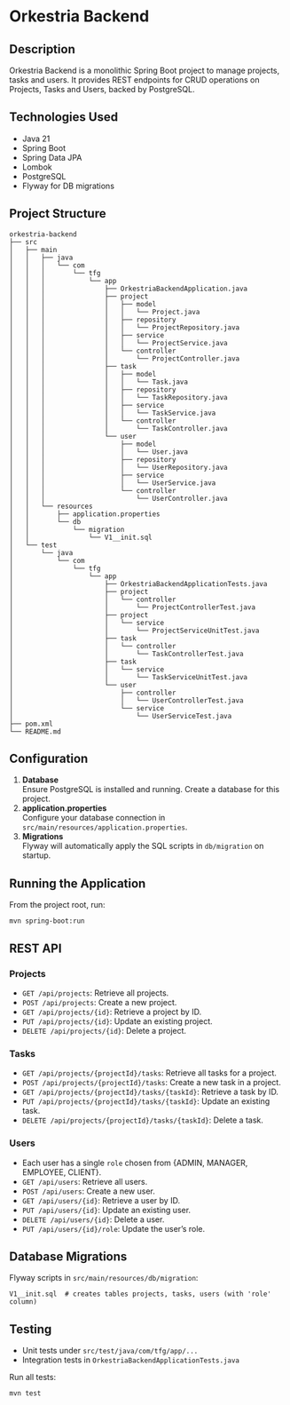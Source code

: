 # Orkestria Backend

## Description
Orkestria Backend is a monolithic Spring Boot project to manage projects, tasks and users. It provides REST endpoints for CRUD operations on Projects, Tasks and Users, backed by PostgreSQL.

## Technologies Used
- Java 21
- Spring Boot
- Spring Data JPA
- Lombok
- PostgreSQL
- Flyway for DB migrations

## Project Structure
```
orkestria-backend
├── src
│   ├── main
│   │   ├── java
│   │   │   └── com
│   │   │       └── tfg
│   │   │           └── app
│   │   │               ├── OrkestriaBackendApplication.java
│   │   │               ├── project
│   │   │               │   ├── model
│   │   │               │   │   └── Project.java
│   │   │               │   ├── repository
│   │   │               │   │   └── ProjectRepository.java
│   │   │               │   ├── service
│   │   │               │   │   └── ProjectService.java
│   │   │               │   └── controller
│   │   │               │       └── ProjectController.java
│   │   │               ├── task
│   │   │               │   ├── model
│   │   │               │   │   └── Task.java
│   │   │               │   ├── repository
│   │   │               │   │   └── TaskRepository.java
│   │   │               │   ├── service
│   │   │               │   │   └── TaskService.java
│   │   │               │   └── controller
│   │   │               │       └── TaskController.java
│   │   │               └── user
│   │   │                   ├── model
│   │   │                   │   └── User.java
│   │   │                   ├── repository
│   │   │                   │   └── UserRepository.java
│   │   │                   ├── service
│   │   │                   │   └── UserService.java
│   │   │                   └── controller
│   │   │                       └── UserController.java
│   │   └── resources
│   │       ├── application.properties
│   │       └── db
│   │           └── migration
│   │               └── V1__init.sql
│   └── test
│       └── java
│           └── com
│               └── tfg
│                   └── app
│                       ├── OrkestriaBackendApplicationTests.java
│                       ├── project
│                       │   └── controller
│                       │       └── ProjectControllerTest.java
│                       ├── project
│                       │   └── service
│                       │       └── ProjectServiceUnitTest.java
│                       ├── task
│                       │   └── controller
│                       │       └── TaskControllerTest.java
│                       ├── task
│                       │   └── service
│                       │       └── TaskServiceUnitTest.java
│                       └── user
│                           ├── controller
│                           │   └── UserControllerTest.java
│                           └── service
│                               └── UserServiceTest.java
├── pom.xml
└── README.md
```

## Configuration
1. **Database**  
   Ensure PostgreSQL is installed and running. Create a database for this project.
2. **application.properties**  
   Configure your database connection in `src/main/resources/application.properties`.
3. **Migrations**  
   Flyway will automatically apply the SQL scripts in `db/migration` on startup.

## Running the Application
From the project root, run:
```
mvn spring-boot:run
```

## REST API

### Projects
- `GET /api/projects`: Retrieve all projects.
- `POST /api/projects`: Create a new project.
- `GET /api/projects/{id}`: Retrieve a project by ID.
- `PUT /api/projects/{id}`: Update an existing project.
- `DELETE /api/projects/{id}`: Delete a project.

### Tasks
- `GET /api/projects/{projectId}/tasks`: Retrieve all tasks for a project.
- `POST /api/projects/{projectId}/tasks`: Create a new task in a project.
- `GET /api/projects/{projectId}/tasks/{taskId}`: Retrieve a task by ID.
- `PUT /api/projects/{projectId}/tasks/{taskId}`: Update an existing task.
- `DELETE /api/projects/{projectId}/tasks/{taskId}`: Delete a task.

### Users
- Each user has a single `role` chosen from {ADMIN, MANAGER, EMPLOYEE, CLIENT}.
- `GET /api/users`: Retrieve all users.
- `POST /api/users`: Create a new user.
- `GET /api/users/{id}`: Retrieve a user by ID.
- `PUT /api/users/{id}`: Update an existing user.
- `DELETE /api/users/{id}`: Delete a user.
- `PUT /api/users/{id}/role`: Update the user’s role.

## Database Migrations
Flyway scripts in `src/main/resources/db/migration`:
```
V1__init.sql  # creates tables projects, tasks, users (with 'role' column)
```

## Testing
- Unit tests under `src/test/java/com/tfg/app/...`  
- Integration tests in `OrkestriaBackendApplicationTests.java`  

Run all tests:
```
mvn test
```
